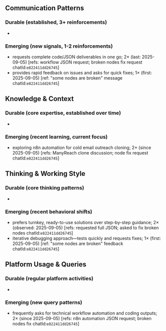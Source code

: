 ## Communication Patterns
### Durable (established, 3+ reinforcements)
- 

### Emerging (new signals, 1-2 reinforcements)
- requests complete code/JSON deliverables in one go; 2× (last: 2025-09-05) [refs: workflow JSON request; broken nodes fix request chatId:`e822411dd26745`]
- provides rapid feedback on issues and asks for quick fixes; 1× (first: 2025-09-05) [ref: "some nodes are broken" message chatId:`e822411dd26745`]

## Knowledge & Context
### Durable (core expertise, established over time)
- 

### Emerging (recent learning, current focus)
- exploring n8n automation for cold email outreach cloning; 2× (since 2025-09-05) [refs: ManyReach clone discussion; node fix request chatId:`e822411dd26745`]

## Thinking & Working Style
### Durable (core thinking patterns)
- 

### Emerging (recent behavioral shifts)
- prefers turnkey, ready-to-use solutions over step-by-step guidance; 2× (observed: 2025-09-05) [refs: requested full JSON; asked to fix broken nodes chatId:`e822411dd26745`]
- iterative debugging approach—tests quickly and requests fixes; 1× (first: 2025-09-05) [ref: "some nodes are broken" feedback chatId:`e822411dd26745`]

## Platform Usage & Queries
### Durable (regular platform activities)
- 

### Emerging (new query patterns)
- frequently asks for technical workflow automation and coding outputs; 2× (since 2025-09-05) [refs: n8n automation JSON request; broken nodes fix chatId:`e822411dd26745`]